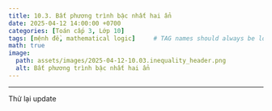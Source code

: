 ```yaml
---
title: 10.3. Bất phương trình bậc nhất hai ẩn
date: 2025-04-12 14:00:00 +0700
categories: [Toán cấp 3, Lớp 10]
tags: [mệnh đề, mathematical logic]     # TAG names should always be lowercase
math: true
image:
  path: assets/images/2025-04-12-10.03.inequality_header.png
  alt: Bất phương trình bậc nhất hai ẩn
---
```

---
Thử lại update
  